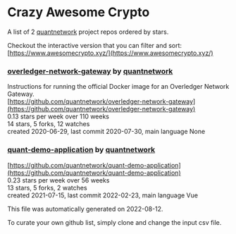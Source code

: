 # Crazy Awesome Crypto
A list of 2 [quantnetwork](https://github.com/quantnetwork) project repos ordered by stars.  

Checkout the interactive version that you can filter and sort: 
[https://www.awesomecrypto.xyz/](https://www.awesomecrypto.xyz/)  


### [overledger-network-gateway](https://github.com/quantnetwork/overledger-network-gateway) by [quantnetwork](https://github.com/quantnetwork)  
Instructions for running the official Docker image for an Overledger Network Gateway.  
[https://github.com/quantnetwork/overledger-network-gateway](https://github.com/quantnetwork/overledger-network-gateway)  
0.13 stars per week over 110 weeks  
14 stars, 5 forks, 12 watches  
created 2020-06-29, last commit 2020-07-30, main language None  


### [quant-demo-application](https://github.com/quantnetwork/quant-demo-application) by [quantnetwork](https://github.com/quantnetwork)  
  
[https://github.com/quantnetwork/quant-demo-application](https://github.com/quantnetwork/quant-demo-application)  
0.23 stars per week over 56 weeks  
13 stars, 5 forks, 2 watches  
created 2021-07-15, last commit 2022-02-23, main language Vue  


This file was automatically generated on 2022-08-12.  

To curate your own github list, simply clone and change the input csv file.  